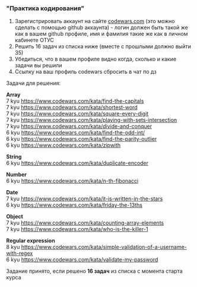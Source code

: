### "Практика кодирования"

1. Зарегистрировать аккаунт на сайте [codewars.com](https://www.codewars.com/) (это можно сделать с помощью github аккаунта) - логин должен быть такой же как в вашем github профиле, имя и фамилия такие же как в личном кабинете ОТУС
2. Решить 16 задач из списка ниже (вместе с прошлыми должно выйти 35)
3. Убедиться, что в вашем профиле видно когда, сколько и какие задачи вы решили
4. Ссылку на ваш профиль codewars сбросить в чат по дз

Задачи для решения:

**Array**  
7 kyu https://www.codewars.com/kata/find-the-capitals  
7 kyu https://www.codewars.com/kata/shortest-word  
7 kyu https://www.codewars.com/kata/square-every-digit  
7 kyu https://www.codewars.com/kata/playing-with-sets-intersection  
7 kyu https://www.codewars.com/kata/divide-and-conquer  
6 kyu https://www.codewars.com/kata/find-the-odd-int/  
6 kyu https://www.codewars.com/kata/find-the-parity-outlier  
6 kyu https://www.codewars.com/kata/zipwith

**String**  
6 kyu https://www.codewars.com/kata/duplicate-encoder

**Number**  
6 kyu https://www.codewars.com/kata/n-th-fibonacci

**Date**  
7 kyu https://www.codewars.com/kata/it-is-written-in-the-stars  
6 kyu https://www.codewars.com/kata/friday-the-13ths

**Object**  
7 kyu https://www.codewars.com/kata/counting-array-elements  
7 kyu https://www.codewars.com/kata/who-is-the-killer-1

**Regular expression**  
8 kyu https://www.codewars.com/kata/simple-validation-of-a-username-with-regex  
6 kyu https://www.codewars.com/kata/validate-my-password

Задание принято, если решено **16 задач** из списка с момента старта курса

